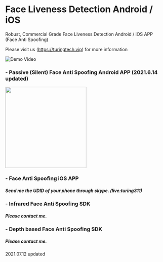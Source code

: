 # Face Liveness Detection Android / iOS
Robust, Commercial Grade Face Liveness Detection Android / iOS APP (Face Anti Spoofing)

Please visit us (https://turingtech.vip) for more information

![Demo Video](https://raw.githubusercontent.com/Turing311/Face_Liveness_Detection_Android_iOS/main/2.gif)

### - Passive (Silent) Face Anti Spoofing Android APP  (2021.6.14 updated)
<img src="https://user-images.githubusercontent.com/60502049/123087444-23097e00-d457-11eb-8b56-5d6663f58094.png" width="256">


### - Face Anti Spoofing iOS APP
##### Send me the UDID of your phone through skype. (live:turing311)

### - Infrared Face Anti Spoofing SDK
##### Please contact me.

### - Depth based Face Anti Spoofing SDK
##### Please contact me.

2021.07.12 updated
